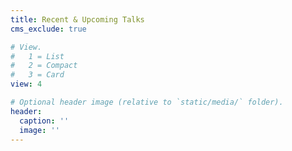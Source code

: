 ```yaml
---
title: Recent & Upcoming Talks
cms_exclude: true

# View.
#   1 = List
#   2 = Compact
#   3 = Card
view: 4

# Optional header image (relative to `static/media/` folder).
header:
  caption: ''
  image: ''
---
```

